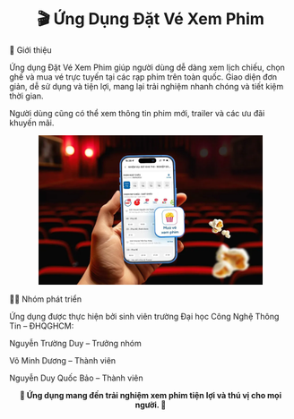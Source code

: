 <h1 align="center">🎬 Ứng Dụng Đặt Vé Xem Phim</h1>
🌟 Giới thiệu

Ứng dụng Đặt Vé Xem Phim giúp người dùng dễ dàng xem lịch chiếu, chọn ghế và mua vé trực tuyến tại các rạp phim trên toàn quốc.
Giao diện đơn giản, dễ sử dụng và tiện lợi, mang lại trải nghiệm nhanh chóng và tiết kiệm thời gian.

Người dùng cũng có thể xem thông tin phim mới, trailer và các ưu đãi khuyến mãi.

<p align="center"> <img src="https://github.com/baongdqu/App_movie_booking_ticket/blob/bae72a0573b0846ded2801b639b6711c80df03c4/pic/3-vtb-v2-1749775536.jpg" alt="images" width="400" /> </p>
👨‍💻 Nhóm phát triển

Ứng dụng được thực hiện bởi sinh viên trường Đại học Công Nghệ Thông Tin – ĐHQGHCM:

Nguyễn Trường Duy – Trưởng nhóm

Võ Minh Dương – Thành viên

Nguyễn Duy Quốc Bảo – Thành viên

<p align="center"> <b>🎥 Ứng dụng mang đến trải nghiệm xem phim tiện lợi và thú vị cho mọi người. 🍿</b> </p>
